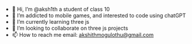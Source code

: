 - 👋 Hi, I’m @aksh1th a student of class 10
- 👀 I’m addicted to mobile games, and interested to code using chatGPT
- 🌱 I’m currently learning three js
- 💞️ I’m looking to collaborate on three js projects
- 📫 How to reach me email: akshithmogulothu@gmail.com

<!---
aksh1th/aksh1th is a ✨ special ✨ repository because its `README.md` (this file) appears on your GitHub profile.
You can click the Preview link to take a look at your changes.
--->
